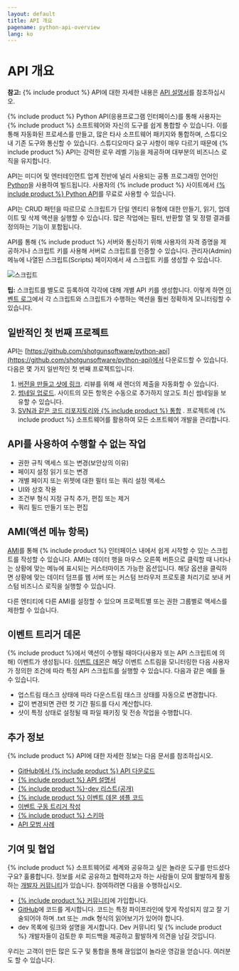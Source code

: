 ```yaml
---
layout: default
title: API 개요
pagename: python-api-overview
lang: ko
---
```


# API 개요

**참고:** {% include product %} API에 대한 자세한 내용은 [API 설명서](http://developer.shotgridsoftware.com/python-api/)를 참조하십시오.

{% include product %} Python API(응용프로그램 인터페이스)를 통해 사용자는 {% include product %} 소프트웨어와 자신의 도구를 쉽게 통합할 수 있습니다. 이를 통해 자동화된 프로세스를 만들고, 많은 타사 소프트웨어 패키지와 통합하며, 스튜디오 내 기존 도구와 통신할 수 있습니다. 스튜디오마다 요구 사항이 매우 다르기 때문에 {% include product %} API는 강력한 로우 레벨 기능을 제공하며 대부분의 비즈니스 로직을 유지합니다.

API는 미디어 및 엔터테인먼트 업계 전반에 널리 사용되는 공통 프로그래밍 언어인 [Python](https://www.python.org/)을 사용하여 빌드됩니다. 사용자의 {% include product %} 사이트에서 [{% include product %} Python API](https://github.com/shotgunsoftware/python-api)를 무료로 사용할 수 있습니다.

API는 CRUD 패턴을 따르므로 스크립트가 단일 엔티티 유형에 대한 만들기, 읽기, 업데이트 및 삭제 액션을 실행할 수 있습니다. 많은 작업에는 필터, 반환할 열 및 정렬 결과를 정의하는 기능이 포함됩니다.

API를 통해 {% include product %} 서버와 통신하기 위해 사용자의 자격 증명을 제공하거나 스크립트 키를 사용해 서버로 스크립트를 인증할 수 있습니다. 관리자(Admin) 메뉴에 나열된 스크립트(Scripts) 페이지에서 새 스크립트 키를 생성할 수 있습니다.

![스크립트](/images/dv-developers-api-01-scripts-01.png)

**팁:** 스크립트를 별도로 등록하여 각각에 대해 개별 API 키를 생성합니다. 이렇게 하면 [이벤트 로그](https://help.autodesk.com/view/SGSUB/KOR/?guid=SG_Administrator_ar_data_management_ar_event_logs_html)에서 각 스크립트와 스크립트가 수행하는 액션을 훨씬 정확하게 모니터링할 수 있습니다.

## 일반적인 첫 번째 프로젝트

API는 [https://github.com/shotgunsoftware/python-api](https://github.com/shotgunsoftware/python-api)에서 다운로드할 수 있습니다. 다음은 몇 가지 일반적인 첫 번째 프로젝트입니다.

1. [버전을 만들고 샷에 링크](http://developer.shotgridsoftware.com/python-api/cookbook/examples/basic_create_version_link_shot.html). 리뷰를 위해 새 렌더의 제출을 자동화할 수 있습니다.
2. [썸네일 업로드](http://developer.shotgridsoftware.com/python-api/cookbook/examples/basic_upload_thumbnail_version.html). 사이트의 모든 항목은 수동으로 추가하지 않고도 최신 썸네일을 보유할 수 있습니다.
3. [SVN과 같은 코드 리포지토리와 {% include product %} 통합](http://developer.shotgridsoftware.com/python-api/cookbook/examples/svn_integration.html) . 프로젝트에 {% include product %} 소프트웨어를 활용하여 모든 소프트웨어 개발을 관리합니다.

## API를 사용하여 수행할 수 없는 작업

* 권한 규칙 액세스 또는 변경(보안상의 이유)
* 페이지 설정 읽기 또는 변경
* 개별 페이지 또는 위젯에 대한 필터 또는 쿼리 설정 액세스
* UI와 상호 작용
* 조건부 형식 지정 규칙 추가, 편집 또는 제거
* 쿼리 필드 만들기 또는 편집

## AMI(액션 메뉴 항목)

[AMI](https://developer.shotgridsoftware.com/67695b40/)를 통해 {% include product %} 인터페이스 내에서 쉽게 시작할 수 있는 스크립트를 작성할 수 있습니다. AMI는 데이터 행을 마우스 오른쪽 버튼으로 클릭할 때 나타나는 상황에 맞는 메뉴에 표시되는 커스터마이즈 가능한 옵션입니다. 해당 옵션을 클릭하면 상황에 맞는 데이터 덤프를 웹 서버 또는 커스텀 브라우저 프로토콜 처리기로 보내 커스텀 비즈니스 로직을 실행할 수 있습니다.

다른 엔티티에 다른 AMI를 설정할 수 있으며 프로젝트별 또는 권한 그룹별로 액세스를 제한할 수 있습니다.

## 이벤트 트리거 데몬

{% include product %}에서 액션이 수행될 때마다(사용자 또는 API 스크립트에 의해) 이벤트가 생성됩니다. [이벤트 데몬](https://github.com/shotgunsoftware/shotgunEvents)은 해당 이벤트 스트림을 모니터링한 다음 사용자가 정의한 조건에 따라 특정 API 스크립트를 실행할 수 있습니다. 다음과 같은 예를 들 수 있습니다.

* 업스트림 태스크 상태에 따라 다운스트림 태스크 상태를 자동으로 변경합니다.
* 값이 변경되면 관련 컷 기간 필드를 다시 계산합니다.
* 샷이 특정 상태로 설정될 때 파일 패키징 및 전송 작업을 수행합니다.

## 추가 정보

{% include product %} API에 대한 자세한 정보는 다음 문서를 참조하십시오.

* [GitHub에서 {% include product %} API 다운로드](https://github.com/shotgunsoftware/python-api/)
* [{% include product %} API 설명서](http://developer.shotgridsoftware.com/python-api/)
* [{% include product %}-dev 리스트(공개)](https://groups.google.com/a/shotgunsoftware.com/forum/?fromgroups#!forum/shotgun-dev)
* [{% include product %} 이벤트 데몬 샘플 코드](https://github.com/shotgunsoftware/shotgunEvents)
* [이벤트 구동 트리거 작성](https://developer.shotgridsoftware.com/0d8a11d9/)
* [{% include product %} 스키마](https://help.autodesk.com/view/SGSUB/KOR/?guid=SG_Administrator_ar_get_started_ar_shotgun_schema_html)
* [API 모범 사례](https://help.autodesk.com/view/SGSUB/KOR/?guid=SG_Developer_dv_getting_started_dv_api_best_practices_html)

## 기여 및 협업

{% include product %} 소프트웨어로 세계와 공유하고 싶은 놀라운 도구를 만드셨다구요? 훌륭합니다. 정보를 서로 공유하고 협력하고자 하는 사람들이 모여 활발하게 활동하는 [개발자 커뮤니티](https://community.shotgridsoftware.com/)가 있습니다. 참여하려면 다음을 수행하십시오.

* [{% include product %} 커뮤니티](https://community.shotgridsoftware.com/)에 가입합니다.
* [GitHub](https://github.com/)에 코드를 게시합니다. 코드는 특정 파이프라인에 맞게 작성되지 않고 잘 기술되어야 하며 .txt 또는 .mdk 형식의 읽어보기가 있어야 합니다.
* dev 목록에 링크와 설명을 게시합니다. Dev 커뮤니티 및 {% include product %} 개발자들이 검토한 후 피드백을 제공하고 활발하게 의견을 남길 것입니다.

우리는 고객이 만든 많은 도구 및 통합을 통해 끊임없이 놀라운 영감을 얻습니다. 여러분도 할 수 있습니다.